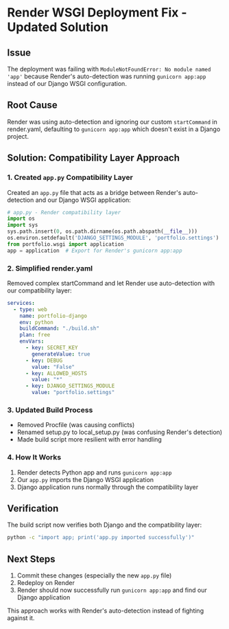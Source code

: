 # Render WSGI Deployment Fix - Updated Solution

## Issue
The deployment was failing with `ModuleNotFoundError: No module named 'app'` because Render's auto-detection was running `gunicorn app:app` instead of our Django WSGI configuration.

## Root Cause
Render was using auto-detection and ignoring our custom `startCommand` in render.yaml, defaulting to `gunicorn app:app` which doesn't exist in a Django project.

## Solution: Compatibility Layer Approach

### 1. Created `app.py` Compatibility Layer
Created an `app.py` file that acts as a bridge between Render's auto-detection and our Django WSGI application:

```python
# app.py - Render compatibility layer
import os
import sys
sys.path.insert(0, os.path.dirname(os.path.abspath(__file__)))
os.environ.setdefault('DJANGO_SETTINGS_MODULE', 'portfolio.settings')
from portfolio.wsgi import application
app = application  # Export for Render's gunicorn app:app
```

### 2. Simplified render.yaml
Removed complex startCommand and let Render use auto-detection with our compatibility layer:

```yaml
services:
  - type: web
    name: portfolio-django
    env: python
    buildCommand: "./build.sh"
    plan: free
    envVars:
      - key: SECRET_KEY
        generateValue: true
      - key: DEBUG
        value: "False"
      - key: ALLOWED_HOSTS
        value: "*"
      - key: DJANGO_SETTINGS_MODULE
        value: "portfolio.settings"
```

### 3. Updated Build Process
- Removed Procfile (was causing conflicts)
- Renamed setup.py to local_setup.py (was confusing Render's detection)
- Made build script more resilient with error handling

### 4. How It Works
1. Render detects Python app and runs `gunicorn app:app`
2. Our `app.py` imports the Django WSGI application
3. Django application runs normally through the compatibility layer

## Verification
The build script now verifies both Django and the compatibility layer:
```bash
python -c "import app; print('app.py imported successfully')"
```

## Next Steps
1. Commit these changes (especially the new `app.py` file)
2. Redeploy on Render
3. Render should now successfully run `gunicorn app:app` and find our Django application

This approach works with Render's auto-detection instead of fighting against it.